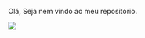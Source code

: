 Olá, Seja nem vindo ao meu repositório.

<picture>
  <source
    srcset="https://github-readme-stats.vercel.app/api?username=estaciorenan&show_icons=true&theme=dark"
    media="(prefers-color-scheme: dark)"
  />
  <source
    srcset="https://github-readme-stats.vercel.app/api?username=estaciorenan&show_icons=true"
    media="(prefers-color-scheme: dark), (prefers-color-scheme: no-preference)"
  />
  <img src="https://github-readme-stats.vercel.app/api?username=estaciorenan&show_icons=true" />
</picture>
